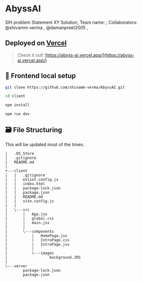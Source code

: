 # AbyssAI
SIH problem Statement XY Solution, Team name: ; Collaborators: @shivamm-verma , @damanpreet2005 ,  

## Deployed on [Vercel](https://github.com/vercel/vercel)
> Check it out!
[https://abyss-ai.vercel.app/](https://abyss-ai.vercel.app/)

## 📐 Frontend local setup
```sh
git clone https://github.com/shivamm-verma/AbyssAI.git
```
```sh
cd client
```
```sh
npm install
```
```sh
npm run dev
```

## 🗃️ File Structuring
This will be updated most of the times.
```
|   .DS_Store
|   .gitignore
|   README.md
|
+---client
|   |   .gitignore
|   |   eslint.config.js
|   |   index.html
|   |   package-lock.json
|   |   package.json
|   |   README.md
|   |   vite.config.js
|   |
|   \---src
|       |   App.jsx
|       |   global.css
|       |   main.jsx
|       |
|       \---components
|           |   HomePage.jsx
|           |   IntroPage.css
|           |   IntroPage.jsx
|           |
|           \---images
|                   background.JPG
|
\---server
        package-lock.json
        package.json
```